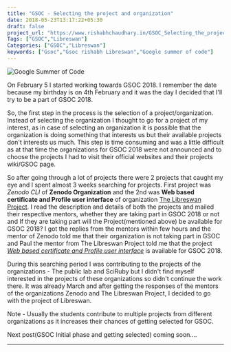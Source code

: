 ```yaml
---
title: "GSOC - Selecting the project and organization"
date: 2018-05-23T13:17:22+05:30
draft: false
project_url: "https://www.rishabhchaudhary.in/GSOC_Selecting_the_project_and_organization/"
Tags: ["GSOC","Libreswan"]
Categories: ["GSOC","Libreswan"]
keywords: ["Gsoc","Gsoc rishabh Libreswan","Google summer of code"]
---
```


![Google Summer of Code](https://rishabhchaudhary.in/gsoc-logo.svg)


On February 5 I started working towards GSOC 2018. I remember the date because my birthday is on 4th February and it was the day I decided that I'll try to be a part of GSOC 2018.

So, the first step in the process is the selection of a project/organization. Instead of selecting the organization I thought to go for a project of my interest, as in case of selecting an organization it is possible that the organization is doing something that interests us but their available projects don't interests us much.
This step is time consuming and was a little difficult as at that time the organizations for GSOC 2018 were not announced and to choose the projects I had to visit their official websites and their projects wiki/GSOC page.

So after going through a lot of projects there were 2 projects that caught my eye and I spent almost 3 weeks searching for projects. First project was *Zenodo CLI* of **Zenodo Organization** and the 2nd was **Web based certificate and Profile user interface** of organization [The Libreswan Project](http://libreswan.org/). I read the description and details of both the projects and mailed their respective mentors, whether they are taking part in GSOC 2018 or not and If they are taking part will the Project(mentioned above) be available for GSOC 2018?
I got the replies from the mentors within few hours and the mentor of Zenodo told me that their organization is not taking part in GSOC and Paul the mentor from The Libreswan Project told me that the project [*Web based certificate and Profile user interface*](https://summerofcode.withgoogle.com/projects/#5863013991579648) is available for GSOC 2018.

During this searching period I was contributing to the projects of the organizations - The public lab and SciRuby but I didn't find myself interested in the projects of these organizations so didn't continue the work there.
It was already March and after getting the responses of the mentors of the organizations Zenodo and The Libreswan Project, I decided to go with the project of Libreswan. 

Note - Usually the students contribute to multiple projects from different organizations as it increases their chances of getting selected for GSOC.


Next post(GSOC Initial phase and getting selected) coming soon....

___________________________________________
